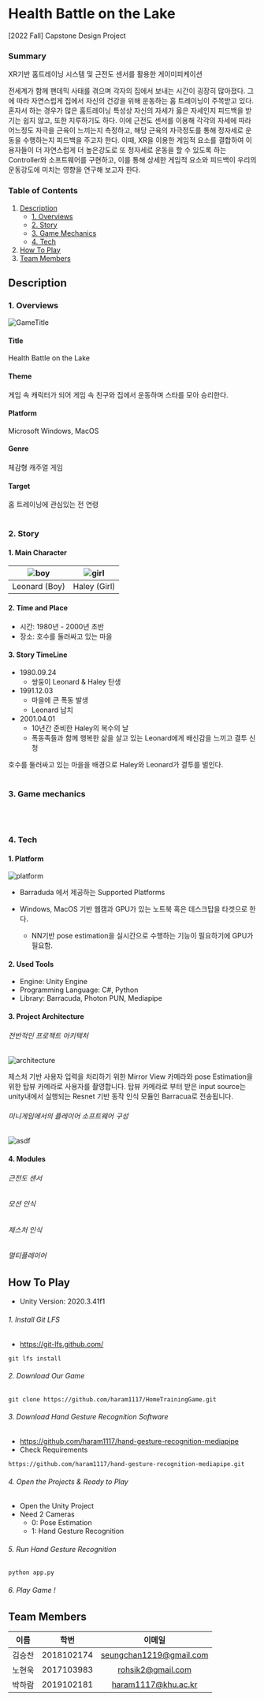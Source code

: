 # Health Battle on the Lake
[2022 Fall] Capstone Design Project 

### Summary

XR기반 홈트레이닝 시스템 및 근전도 센서를 활용한 게이미피케이션

전세계가 함께 팬데믹 사태를 겪으며 각자의 집에서 보내는 시간이 굉장히 많아졌다. 그에 따라 자연스럽게 집에서 자신의 건강을 위해 운동하는 홈 트레이닝이 주목받고 있다. 혼자서 하는 경우가 많은 홈트레이닝 특성상 자신의 자세가 옳은 자세인지 피드백을 받기는 쉽지 않고, 또한 지루하기도 하다. 이에 근전도 센서를 이용해 각각의 자세에 따라 어느정도 자극을 근육이 느끼는지 측정하고, 해당 근육의 자극정도를 통해 정자세로 운동을 수행하는지 피드백을 주고자 한다. 이때, XR을 이용한 게임적 요소를 결합하여 이용자들이 더 자연스럽게 더 높은강도로 또 정자세로 운동을 할 수 있도록 하는 Controller와 소프트웨어를 구현하고, 이를 통해 상세한 게임적 요소와 피드백이 우리의 운동강도에 미치는 영향을 연구해 보고자 한다.

### Table of Contents
1. [Description](#description)
    - [1. Overviews](#1-overviews)
    - [2. Story](#2-story)
    - [3. Game Mechanics](#3-game-mechanics)
    - [4. Tech](#4-tech)
2. [How To Play](#how-to-play)
3. [Team Members](#team-members)

## Description

### 1. Overviews
![GameTitle](https://user-images.githubusercontent.com/63827499/206608848-2ce229ae-108b-45df-850c-451d91ea96f1.png)

#### Title
Health Battle on the Lake

#### Theme
게임 속 캐릭터가 되어 게임 속 친구와 집에서 운동하며 스타를 모아 승리한다.

#### Platform
Microsoft Windows, MacOS

#### Genre
체감형 캐주얼 게임

#### Target
홈 트레이닝에 관심있는 전 연령
<br/><br>
### 2. Story
#### 1. Main  Character
|![boy](https://user-images.githubusercontent.com/63827499/206609997-b671e45e-48d4-45fe-999f-e6e1cb17e1f5.png)|![girl](https://user-images.githubusercontent.com/63827499/206609998-ec7a16ed-a678-4b43-8205-40b3a0f20add.png)|
|:---:|:---:|
|Leonard (Boy)|Haley (Girl)|
#### 2. Time and Place
- 시간: 1980년 - 2000년 초반
- 장소: 호수를 둘러싸고 있는 마을
#### 3. Story TimeLine
- 1980.09.24
  - 쌍둥이 Leonard & Haley 탄생
- 1991.12.03
  - 마을에 큰 폭동 발생
  - Leonard 납치
- 2001.04.01
  - 10년간 준비한 Haley의 복수의 날
  - 폭동족들과 함께 행복한 삶을 살고 있는 Leonard에게 배신감을 느끼고 결투 신청
  
호수를 둘러싸고 있는 마을을 배경으로 Haley와 Leonard가 결투를 벌인다.
<br/></br>
### 3. Game mechanics
<br/></br>
### 4. Tech
#### 1. Platform
![platform](https://user-images.githubusercontent.com/63827499/206659291-cdd360cd-5f77-4bae-b927-eeb501949a01.png)
- Barraduda 에서 제공하는 Supported Platforms

- Windows, MacOS 기반 웹캠과 GPU가 있는 노트북 혹은 데스크탑을 타겟으로 한다.
  - NN기반 pose estimation을 실시간으로 수행하는 기능이 필요하기에 GPU가 필요함.
  
#### 2. Used Tools
- Engine: Unity Engine
- Programming Language: C#, Python
- Library: Barracuda, Photon PUN, Mediapipe 

#### 3. Project Architecture
###### 전반적인 프로젝트 아키텍처
![architecture](https://user-images.githubusercontent.com/63827499/206662876-bbd9c988-0ecb-47c3-8b83-975ac115b72e.png)

제스처 기반 사용자 입력을 처리하기 위한 Mirror View 카메라와 pose Estimation을 위한 탑뷰 카메라로 사용자를 촬영합니다. 탑뷰 카메라로 부터 받은 input source는 unity내에서 실행되는 Resnet 기반 동작 인식 모듈인 Barracua로 전송됩니다.

###### 미니게임에서의 플레이어 소프트웨어 구성
![asdf](https://user-images.githubusercontent.com/63827499/206663122-2071f966-1d7d-45df-98b2-e2fd345ec200.png)

#### 4. Modules
###### 근전도 센서
###### 모션 인식
###### 제스처 인식
###### 멀티플레이어

## How To Play
- Unity Version: 2020.3.41f1
###### 1. Install Git LFS
- https://git-lfs.github.com/
```
git lfs install
```
###### 2. Download Our Game
```
git clone https://github.com/haram1117/HomeTrainingGame.git
```
###### 3. Download Hand Gesture Recognition Software
- https://github.com/haram1117/hand-gesture-recognition-mediapipe
- Check Requirements
```
https://github.com/haram1117/hand-gesture-recognition-mediapipe.git
```
###### 4. Open the Projects & Ready to Play
- Open the Unity Project
- Need 2 Cameras
  - 0: Pose Estimation
  - 1: Hand Gesture Recognition

###### 5. Run Hand Gesture Recognition
```
python app.py
```
###### 6. Play Game !


## Team Members
|이름|학번|이메일|
|:---:|:---:|:---:|
|김승찬|2018102174|seungchan1219@gmail.com|
|노현욱|2017103983|rohsik2@gmail.com|
|박하람|2019102181|haram1117@khu.ac.kr|

